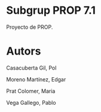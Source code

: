 # Subgrup PROP 7.1

Proyecto de PROP.

# Autors

Casacuberta Gil, Pol

Moreno Martínez, Edgar

Prat Colomer, Maria

Vega Gallego, Pablo
